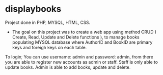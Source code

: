 # displaybooks
Project done in PHP, MYSQL, HTML, CSS. 
- The goal on this project was to create a web app using method CRUD ( Create, Read, Update and Delete functions ), to manage books populating MYSQL database where AuthorID and BookID are primary keys and foreigh keys on    each table.

To login; You can use username: admin and password: admin, from there you are able to register new accounts as admin or staff. Staff is only able to update books. Admin is able to add books, update and delete.
